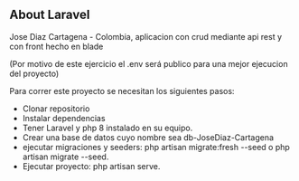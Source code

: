 
## About Laravel

Jose Diaz Cartagena - Colombia, aplicacion con crud mediante api rest y con front hecho en blade

(Por motivo de este ejercicio el .env será publico para una mejor ejecucion del proyecto)

Para correr este proyecto se necesitan los siguientes pasos: 
- Clonar repositorio
- Instalar dependencias 
- Tener Laravel y php 8 instalado en su equipo.
- Crear una base de datos cuyo nombre sea db-JoseDiaz-Cartagena
- ejecutar migraciones y seeders: php artisan migrate:fresh --seed o php artisan migrate --seed.
- Ejecutar proyecto: php artisan serve.

